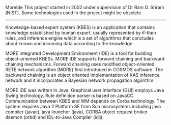 MoreIde
This project started in 2002 under supervision of Dr Ram D. Sriram (NIST). 
Some technologies used in the project might be obsolete.

-----
Knowledge-based expert system (KBES) is an application that contains knowledge
established by human expert, usually represented by if-then rules, and inference 
engine which is a set of algorithms that concludes about known and incoming data 
according to the knowledge.

MORE Integrated Development Environment (IDE) is a tool for building object-oriented 
KBESs. MORE IDE supports forward chaining and backward chaining mechanisms. Forward 
chaining uses modified object-oriented RETE network algorithm (MORE) first introduced 
in COSMOS software. The backward chaining is an object oriented implementation of KAS 
inference network and it incorporates a Bayesian network propagation algorithm. 

MORE IDE was written in Java. Graphical user interface (GUI) employs Java Swing 
technology. Rule definition parser is based on JavaCC. Communication between KBES 
and WM depends on Corba technology. The system requires Java 2 Platform SE from 
Sun microsystems including java compiler (javac), java louncher (java), CORBA 
object request broker daemon (orbd) and IDL-to-Java Compiler (idlj).
